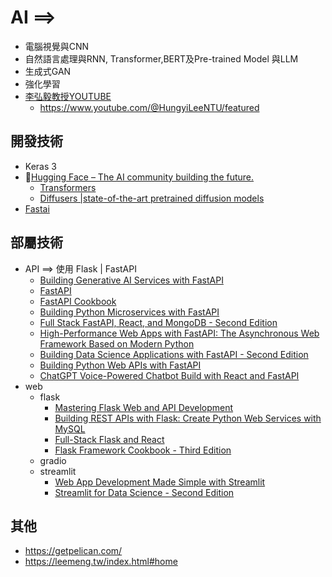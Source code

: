 # AI ==> 
- 電腦視覺與CNN
- 自然語言處理與RNN, Transformer,BERT及Pre-trained Model 與LLM
- 生成式GAN
- 強化學習
- [李弘毅教授YOUTUBE](李弘毅教授YOUTUBE.md)
  - https://www.youtube.com/@HungyiLeeNTU/featured
## 開發技術
- Keras 3
- 🤗[Hugging Face – The AI community building the future.](https://huggingface.co)
  - [Transformers](https://huggingface.co/docs/transformers/en/index)
  - [Diffusers |state-of-the-art pretrained diffusion models](https://github.com/huggingface/diffusers)
- [Fastai](FastAI.md)
## 部屬技術
- API ==> 使用 Flask | FastAPI
  - [Building Generative AI Services with FastAPI](https://learning.oreilly.com/library/view/building-generative-ai/9781098160296/)
  - [FastAPI](https://learning.oreilly.com/library/view/fastapi/9781098135492/)
  - [FastAPI Cookbook](https://learning.oreilly.com/library/view/fastapi-cookbook/9781805127857/)
  - [Building Python Microservices with FastAPI](https://learning.oreilly.com/library/view/building-python-microservices/9781803245966/)
  - [Full Stack FastAPI, React, and MongoDB - Second Edition](https://learning.oreilly.com/library/view/full-stack-fastapi/9781835886762/)
  - [High-Performance Web Apps with FastAPI: The Asynchronous Web Framework Based on Modern Python](https://learning.oreilly.com/library/view/high-performance-web-apps/9781484291788/)
  - [Building Data Science Applications with FastAPI - Second Edition](https://learning.oreilly.com/library/view/building-data-science/9781837632749/)
  - [Building Python Web APIs with FastAPI](https://learning.oreilly.com/library/view/building-python-web/9781801076630/)
  - [ChatGPT Voice-Powered Chatbot Build with React and FastAPI](https://learning.oreilly.com/videos/-/9781835084625/)
- web
  - flask
    - [Mastering Flask Web and API Development](https://learning.oreilly.com/library/view/mastering-flask-web/9781837633227/)
    - [ Building REST APIs with Flask: Create Python Web Services with MySQL](https://learning.oreilly.com/library/view/building-rest-apis/9781484250228/)
    - [Full-Stack Flask and React](https://learning.oreilly.com/library/view/full-stack-flask-and/9781803248448/)
    - [Flask Framework Cookbook - Third Edition](https://learning.oreilly.com/library/view/flask-framework-cookbook/9781804611104/)
  - gradio
  - streamlit
    - [Web App Development Made Simple with Streamlit](https://learning.oreilly.com/library/view/web-app-development/9781835086315/)
    - [Streamlit for Data Science - Second Edition](https://learning.oreilly.com/library/view/streamlit-for-data/9781803248226/)
## 其他
- https://getpelican.com/
- https://leemeng.tw/index.html#home
